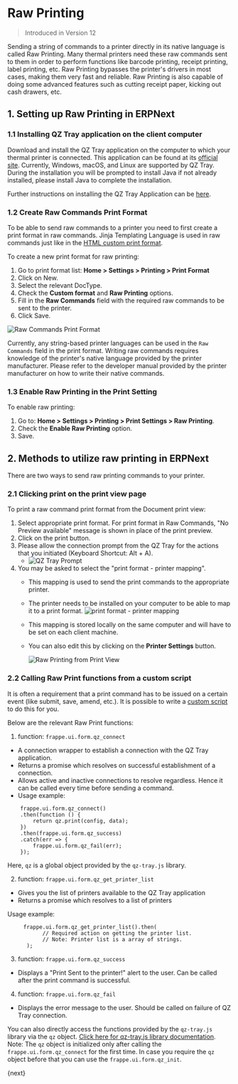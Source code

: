 <!-- add-breadcrumbs -->
# Raw Printing

> Introduced in Version 12

Sending a string of commands to a printer directly in its native language is called Raw Printing. Many thermal printers need these raw commands sent to them in order to perform functions like barcode printing, receipt printing, label printing, etc. Raw Printing bypasses the printer's drivers in most cases, making them very fast and reliable. Raw Printing is also capable of doing some advanced features such as cutting receipt paper, kicking out cash drawers, etc.

## 1. Setting up Raw Printing in ERPNext

### 1.1 Installing QZ Tray application on the client computer

Download and install the QZ Tray application on the computer to which your thermal printer is connected. This application can be found at its [official site](https://qz.io/download/). Currently, Windows, macOS, and Linux are supported by QZ Tray. During the installation you will be prompted to install Java if not already installed, please install Java to complete the installation.

Further instructions on installing the QZ Tray Application can be [here](https://qz.io/wiki/using-qz-tray).

### 1.2 Create Raw Commands Print Format

To be able to send raw commands to a printer you need to first create a print format in raw commands. Jinja Templating Language is used in raw commands just like in the [HTML custom print format](/docs/user/manual/en/customize-erpnext/print-format).

To create a new print format for raw printing:

1. Go to print format list: **Home > Settings > Printing > Print Format**
2. Click on New.
3. Select the relevant DocType.
4. Check the **Custom format** and **Raw Printing** options.
5. Fill in the **Raw Commands** field with the required raw commands to be sent to the printer.
6. Click Save.

  ![Raw Commands Print Format]({{docs_base_url}}/assets/img/setup/print/raw-command-print-format.png)

Currently, any string-based printer languages can be used in the `Raw Commands` field in the print format. Writing raw commands requires knowledge of the printer's native language provided by the printer manufacturer. Please refer to the developer manual provided by the printer manufacturer on how to write their native commands.

### 1.3 Enable Raw Printing in the Print Setting

To enable raw printing:

1. Go to: **Home > Settings > Printing > Print Settings > Raw Printing**.
2. Check the **Enable Raw Printing** option.
3. Save.

## 2. Methods to utilize raw printing in ERPNext

There are two ways to send raw printing commands to your printer.

### 2.1 Clicking print on the print view page

To print a raw command print format from the Document print view:

1. Select appropriate print format. For print format in Raw Commands, "No Preview available" message is shown in place of the print preview.
2. Click on the print button.
3. Please allow the connection prompt from the QZ Tray for the actions that you initiated (Keyboard Shortcut: Alt + A).
   -  ![QZ Tray Prompt]({{docs_base_url}}/assets/img/setup/print/qz-tray-prompt.png)
4. You may be asked to select the "print format - printer mapping".
   -  This mapping is used to send the print commands to the appropriate printer.
   -  The printer needs to be installed on your computer to be able to map it to a print format.
     ![print format - printer mapping]({{docs_base_url}}/assets/img/setup/print/printer-settings.png)
   -  This mapping is stored locally on the same computer and will have to be set on each client machine.
   -  You can also edit this by clicking on the **Printer Settings** button.

      ![Raw Printing from Print View]({{docs_base_url}}/assets/img/setup/print/raw-printing-from-print-view.gif)

### 2.2 Calling Raw Print functions from a custom script

It is often a requirement that a print command has to be issued on a certain event (like submit, save, amend, etc.). It is possible to write a [custom script](/docs/user/manual/en/customize-erpnext/custom-scripts) to do this for you.

Below are the relevant Raw Print functions:

1. function: `frappe.ui.form.qz_connect`
  - A connection wrapper to establish a connection with the QZ Tray application.
  - Returns a promise which resolves on successful establishment of a connection.
  - Allows active and inactive connections to resolve regardless. Hence it can be called every time before sending a command.
  - Usage example:

```
    frappe.ui.form.qz_connect()
    .then(function () {
        return qz.print(config, data);
    })
    .then(frappe.ui.form.qz_success)
    .catch(err => {
        frappe.ui.form.qz_fail(err);
    });
```

Here, `qz` is a global object provided by the `qz-tray.js` library.

2. function: `frappe.ui.form.qz_get_printer_list`
  - Gives you the list of printers available to the QZ Tray application
  - Returns a promise which resolves to a list of printers
  
  Usage example:
```
     frappe.ui.form.qz_get_printer_list().then(
           // Required action on getting the printer list.
           // Note: Printer list is a array of strings.
      );
```

3. function: `frappe.ui.form.qz_success`
  - Displays a "Print Sent to the printer!" alert to the user. Can be called after the print command is successful.

4. function: `frappe.ui.form.qz_fail`
  - Displays the error message to the user. Should be called on failure of QZ Tray connection.

You can also directly access the functions provided by the `qz-tray.js` library via the `qz` object. [Click here for qz-tray.js library documentation](https://qz.io/api/). Note: The `qz` object is initialized only after calling the `frappe.ui.form.qz_connect` for the first time. In case you require the `qz` object before that you can use the `frappe.ui.form.qz_init`.

{next}
